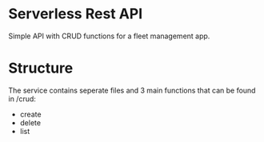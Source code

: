 # Serverless Rest API

Simple API with CRUD functions for a fleet management app.

# Structure 
The service contains seperate files and 3 main functions that can be found in /crud:
- create
- delete
- list